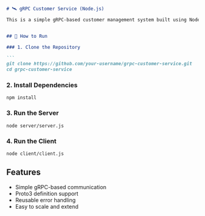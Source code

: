````markdown
# 🛰️ gRPC Customer Service (Node.js)

This is a simple gRPC-based customer management system built using Node.js. It includes both server and client implementations.


## 🚀 How to Run

### 1. Clone the Repository

```
git clone https://github.com/your-username/grpc-customer-service.git
cd grpc-customer-service
````

### 2. Install Dependencies

```
npm install
```

### 3. Run the Server

```
node server/server.js
```

### 4. Run the Client

```
node client/client.js
```


##  Features

* Simple gRPC-based communication
* Proto3 definition support
* Reusable error handling
* Easy to scale and extend

```

